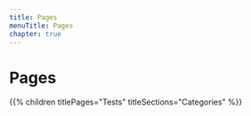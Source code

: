 ```yaml
---
title: Pages
menuTitle: Pages
chapter: true
---
```


# Pages

{{% children titlePages="Tests" titleSections="Categories" %}}
